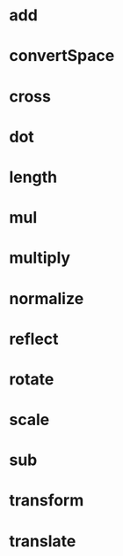 # add

<!-- TODO-START
TODO: Fill short description here.

## Type signature

TODO: Fill type signature down below.

```
any ⇒ any
```

## Examples

TODO: List at least one example down below.

```javascript
add(); // ⇒ TODO
```

## Questions

TODO: List questions that may this function answers.
TODO-END -->

# convertSpace

<!-- TODO-START
TODO: Fill short description here.

## Type signature

TODO: Fill type signature down below.

```
any ⇒ any
```

## Examples

TODO: List at least one example down below.

```javascript
convertSpace(); // ⇒ TODO
```

## Questions

TODO: List questions that may this function answers.
TODO-END -->

# cross

<!-- TODO-START
TODO: Fill short description here.

## Type signature

TODO: Fill type signature down below.

```
any ⇒ any
```

## Examples

TODO: List at least one example down below.

```javascript
cross(); // ⇒ TODO
```

## Questions

TODO: List questions that may this function answers.
TODO-END -->

# dot

<!-- TODO-START
TODO: Fill short description here.

## Type signature

TODO: Fill type signature down below.

```
any ⇒ any
```

## Examples

TODO: List at least one example down below.

```javascript
dot(); // ⇒ TODO
```

## Questions

TODO: List questions that may this function answers.
TODO-END -->

# length

<!-- TODO-START
TODO: Fill short description here.

## Type signature

TODO: Fill type signature down below.

```
any ⇒ any
```

## Examples

TODO: List at least one example down below.

```javascript
length(); // ⇒ TODO
```

## Questions

TODO: List questions that may this function answers.
TODO-END -->

# mul

<!-- TODO-START
TODO: Fill short description here.

## Type signature

TODO: Fill type signature down below.

```
any ⇒ any
```

## Examples

TODO: List at least one example down below.

```javascript
mul(); // ⇒ TODO
```

## Questions

TODO: List questions that may this function answers.
TODO-END -->

# multiply

<!-- TODO-START
TODO: Fill short description here.

## Type signature

TODO: Fill type signature down below.

```
any ⇒ any
```

## Examples

TODO: List at least one example down below.

```javascript
multiply(); // ⇒ TODO
```

## Questions

TODO: List questions that may this function answers.
TODO-END -->

# normalize

<!-- TODO-START
TODO: Fill short description here.

## Type signature

TODO: Fill type signature down below.

```
any ⇒ any
```

## Examples

TODO: List at least one example down below.

```javascript
normalize(); // ⇒ TODO
```

## Questions

TODO: List questions that may this function answers.
TODO-END -->

# reflect

<!-- TODO-START
TODO: Fill short description here.

## Type signature

TODO: Fill type signature down below.

```
any ⇒ any
```

## Examples

TODO: List at least one example down below.

```javascript
reflect(); // ⇒ TODO
```

## Questions

TODO: List questions that may this function answers.
TODO-END -->

# rotate

<!-- TODO-START
TODO: Fill short description here.

## Type signature

TODO: Fill type signature down below.

```
any ⇒ any
```

## Examples

TODO: List at least one example down below.

```javascript
rotate(); // ⇒ TODO
```

## Questions

TODO: List questions that may this function answers.
TODO-END -->

# scale

<!-- TODO-START
TODO: Fill short description here.

## Type signature

TODO: Fill type signature down below.

```
any ⇒ any
```

## Examples

TODO: List at least one example down below.

```javascript
scale(); // ⇒ TODO
```

## Questions

TODO: List questions that may this function answers.
TODO-END -->

# sub

<!-- TODO-START
TODO: Fill short description here.

## Type signature

TODO: Fill type signature down below.

```
any ⇒ any
```

## Examples

TODO: List at least one example down below.

```javascript
sub(); // ⇒ TODO
```

## Questions

TODO: List questions that may this function answers.
TODO-END -->

# transform

<!-- TODO-START
TODO: Fill short description here.

## Type signature

TODO: Fill type signature down below.

```
any ⇒ any
```

## Examples

TODO: List at least one example down below.

```javascript
transform(); // ⇒ TODO
```

## Questions

TODO: List questions that may this function answers.
TODO-END -->

# translate

<!-- TODO-START
TODO: Fill short description here.

## Type signature

TODO: Fill type signature down below.

```
any ⇒ any
```

## Examples

TODO: List at least one example down below.

```javascript
translate(); // ⇒ TODO
```

## Questions

TODO: List questions that may this function answers.
TODO-END -->
